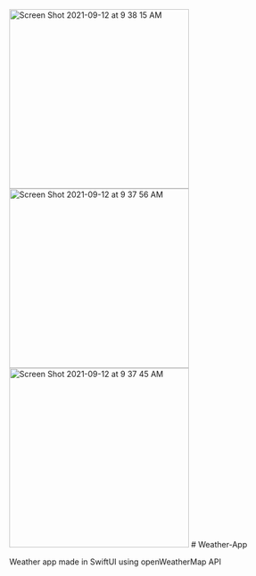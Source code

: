 <img width="322" alt="Screen Shot 2021-09-12 at 9 38 15 AM" src="https://user-images.githubusercontent.com/64714887/132991957-890a4e08-0d79-41f9-824e-b1fbc9c7b59c.png">
<img width="322" alt="Screen Shot 2021-09-12 at 9 37 56 AM" src="https://user-images.githubusercontent.com/64714887/132991959-8f25d1ad-41ad-484b-81ee-4563d9c6ab4d.png">
<img width="322" alt="Screen Shot 2021-09-12 at 9 37 45 AM" src="https://user-images.githubusercontent.com/64714887/132991962-aa1e4502-035e-4e10-95e9-b9ac7339e5ea.png">
# Weather-App

Weather app made in SwiftUI using openWeatherMap API 
